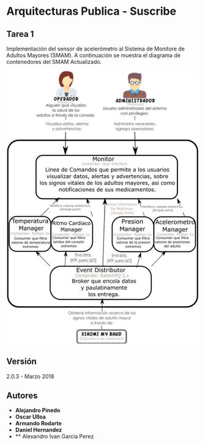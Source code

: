 # Arquitecturas Publica - Suscribe

## Tarea 1

Implementación del sensor de acelerómetro al Sistema de Monitore de Adultos Mayores (SMAM). A continuación se muestra el diagrama de contenedores del SMAM Actualizado.

![Diagrama de contenedores del SMAM](imagenes/diagrama.jpg)

## Versión

2.0.3 - Marzo 2018

## Autores

* **Alejandro Pinedo**
* **Oscar Ulloa**
* **Armando Rodarte**
* **Daniel Hernandez**
* ** Alexandro Ivan Garcia Perez
